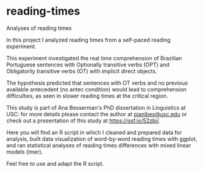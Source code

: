 # reading-times
Analyses of reading times

In this project I analyzed reading times from a self-paced reading experiment.

This experiment investigated the real time comprehension of Brazilian Portuguese sentences with Optionally transitive verbs (OPT) and Obligatorily transitive verbs (OT) with implicit direct objects.

The hypothesis predicted that sentences with OT verbs and no previous available antecedent (no antec condition) would lead to comprehension difficulties, as seen in slower reading times at the critical region. 

This study is part of Ana Besserman's PhD dissertation in Linguistics at USC: for more details please contact the author at pianibes@usc.edu or check out a presentation of this study at https://osf.io/52zbj/.

Here you will find an R script in which I cleaned and prepared data for analysis, built data visualization of word-by-word reading times with ggplot, and ran statistical analyses of reading times differences with mixed linear models (lmer).

Feel free to use and adapt the R script.
